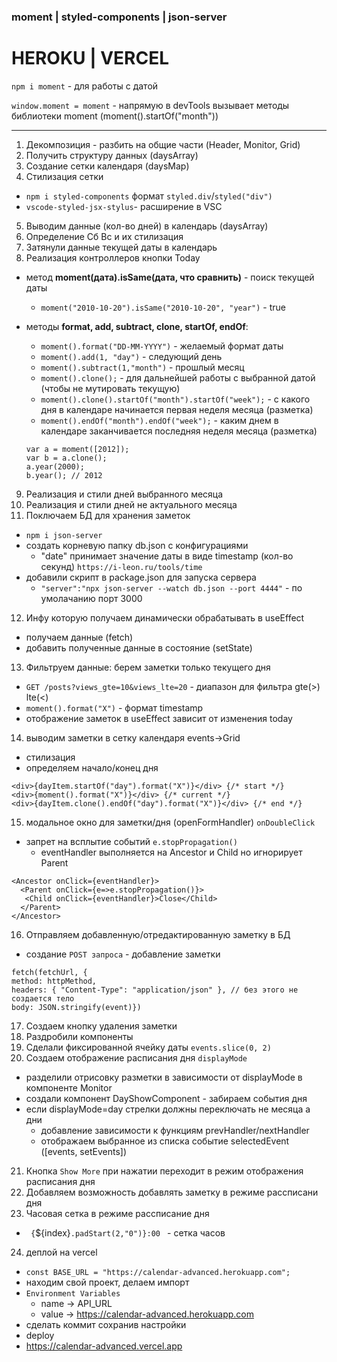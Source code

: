 ### moment | styled-components | json-server

# HEROKU | VERCEL

`npm i moment` - для работы с датой

`window.moment = moment` - напрямую в devTools вызывает методы библиотеки moment (moment().startOf("month"))

---

1. Декомпозиция - разбить на общие части (Header, Monitor, Grid)
2. Получить структуру данных (daysArray)
3. Создание сетки календаря (daysMap)
4. Стилизация сетки

- `npm i styled-components` формат `styled.div`/`styled("div")`
- `vscode-styled-jsx-stylus`- расширение в VSC

5. Выводим данные (кол-во дней) в календарь (daysArray)
6. Определение Сб Вс и их стилизация
7. Затянули данные текущей даты в календарь
8. Реализация контроллеров кнопки Today

- метод **moment(дата).isSame(дата, что сравнить)** - поиск текущей даты

  - `moment("2010-10-20").isSame("2010-10-20", "year")` - true

- методы **format, add, subtract, clone, startOf, endOf**:

  - `moment().format("DD-MM-YYYY")` - желаемый формат даты
  - `moment().add(1, "day")` - следующий день
  - `moment().subtract(1,"month")` - прошлый месяц
  - `moment().clone();` - для дальнейшей работы с выбранной датой (чтобы не мутировать текущую)
  - `moment().clone().startOf("month").startOf("week");` - c какого дня в календаре начинается первая неделя месяца (разметка)
  - `moment().endOf("month").endOf("week");` - каким днем в календаре заканчивается последняя неделя месяца (разметка)

  ```
  var a = moment([2012]);
  var b = a.clone();
  a.year(2000);
  b.year(); // 2012
  ```

9. Реализация и стили дней выбранного месяца
10. Реализация и стили дней не актуального месяца
11. Поключаем БД для хранения заметок

- `npm i json-server`
- создать корневую папку db.json с конфигурациями
  - "date" принимает значение даты в виде timestamp (кол-во секунд) `https://i-leon.ru/tools/time`
- добавили скрипт в package.json для запуска сервера
  - `"server":"npx json-server --watch db.json --port 4444"` - по умолачанию порт 3000

12. Инфу которую получаем динамически обрабатывать в useEffect

- получаем данные (fetch)
- добавить полученные данные в состояние (setState)

13. Фильтруем данные: берем заметки только текущего дня

- `GET /posts?views_gte=10&views_lte=20` - диапазон для фильтра gte(>) lte(<)
- `moment().format("X")` - формат timestamp
- отображение заметок в useEffect зависит от изменения today

14. выводим заметки в сетку календаря events->Grid

- стилизация
- определяем начало/конец дня

```
<div>{dayItem.startOf("day").format("X")}</div> {/* start */}
<div>{moment().format("X")}</div> {/* current */}
<div>{dayItem.clone().endOf("day").format("X")}</div> {/* end */}
```

15. модальное окно для заметки/дня (openFormHandler) `onDoubleClick`

- запрет на всплытие событий `e.stopPropagation()`
  - eventHandler выполняется на Ancestor и Child но игнорирует Parent

```
<Ancestor onClick={eventHandler}>
  <Parent onClick={e=>e.stopPropagation()}>
   <Child onClick={eventHandler}>Close</Child>
  </Parent>
</Ancestor>
```

16. Отправляем добавленную/отредактированную заметку в БД

- создание `POST запроса` - добавление заметки

```
fetch(fetchUrl, {
method: httpMethod,
headers: { "Content-Type": "application/json" }, // без этого не создается тело
body: JSON.stringify(event)})
```

17. Создаем кнопку удаления заметки
18. Раздробили компоненты
19. Сделали фиксированной ячейку даты `events.slice(0, 2)`
20. Создаем отображение расписания дня `displayMode`

- разделили отрисовку разметки в зависимости от displayMode в компоненте Monitor
- создали компонент DayShowComponent - забираем события дня
- если displayMode=day стрелки должны переключать не месяца а дни
  - добавление зависимости к функциям prevHandler/nextHandler
  - отображаем выбранное из списка событие selectedEvent ([events, setEvents])

21. Кнопка `Show More` при нажатии переходит в режим отображения расписания дня
22. Добавляем возможность добавлять заметку в режиме рассписани дня
23. Часовая сетка в режиме рассписание дня

- ` {`${index}`.padStart(2,"0")}:00 ` - сетка часов

24. деплой на vercel

- `const BASE_URL = "https://calendar-advanced.herokuapp.com";`
- находим свой проект, делаем импорт
- `Environment Variables`
  - name -> API_URL
  - value -> https://calendar-advanced.herokuapp.com
- сделать коммит сохранив настройки
- deploy
- https://calendar-advanced.vercel.app
